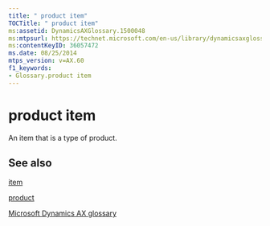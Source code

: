 ```yaml
---
title: " product item"
TOCTitle: " product item"
ms:assetid: DynamicsAXGlossary.1500048
ms:mtpsurl: https://technet.microsoft.com/en-us/library/dynamicsaxglossary.1500048(v=AX.60)
ms:contentKeyID: 36057472
ms.date: 08/25/2014
mtps_version: v=AX.60
f1_keywords:
- Glossary.product item
---
```


# product item

An item that is a type of product.

## See also

[item](item.md)

[product](product.md)

[Microsoft Dynamics AX glossary](glossary/microsoft-dynamics-ax-glossary.md)

  


